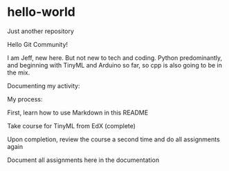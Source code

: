 # hello-world
Just another repository

Hello Git Community!

I am Jeff, new here. But not new to tech and coding. Python predominantly, and beginning with TinyML and Arduino so far, so cpp is also going to be in the mix.

Documenting my activity:

My process:

First, learn how to use Markdown in this README

Take course for TinyML from EdX (complete)

Upon completion, review the course a second time and do all assignments again

Document all assignments here in the documentation
